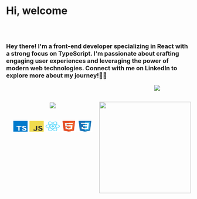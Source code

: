 ### <h1>Hi, welcome</h1>

##
<div> 
    <br>
    <h3> Hey there! I'm a front-end developer specializing in React with a strong focus on TypeScript. I'm passionate about crafting engaging user experiences and leveraging the power of modern web technologies. Connect with me on LinkedIn to explore more about my journey!👨‍💻</h3>
    <img align="right" heigth="100px" width="100px" src="https://cdn.jsdelivr.net/gh/devicons/devicon/icons/react/react-original.svg" />
    <br>
</div>

##


<div align="center">
    
  <img align="right" width="250px" height="250px" src="https://media.giphy.com/media/bGgsc5mWoryfgKBx1u/giphy.gif">

  <img height="180em"  align="center" src="https://github-readme-stats.vercel.app/api/top-langs/?username=ericmli&layout=compact&langs_count=7&theme=react" />
    
</div>

 <br>
<div  align="center"> 
  <div style="display: inline_block"><br>
  <img align="center" alt="Rafa-Js" height="30" width="40" src="https://raw.githubusercontent.com/devicons/devicon/master/icons/typescript/typescript-original.svg">
  <img align="center" alt="Rafa-Js" height="30" width="40" src="https://raw.githubusercontent.com/devicons/devicon/master/icons/javascript/javascript-original.svg">
  <img align="center" alt="Rafa-Js" height="30" width="40" src="https://raw.githubusercontent.com/devicons/devicon/master/icons/react/react-original.svg">
  <img align="center" alt="HTML" height="30" width="40" src="https://raw.githubusercontent.com/devicons/devicon/master/icons/html5/html5-original.svg">
  <img align="center" alt="CSS" height="30" width="40" src="https://raw.githubusercontent.com/devicons/devicon/master/icons/css3/css3-original.svg">
  </div>
</div>
